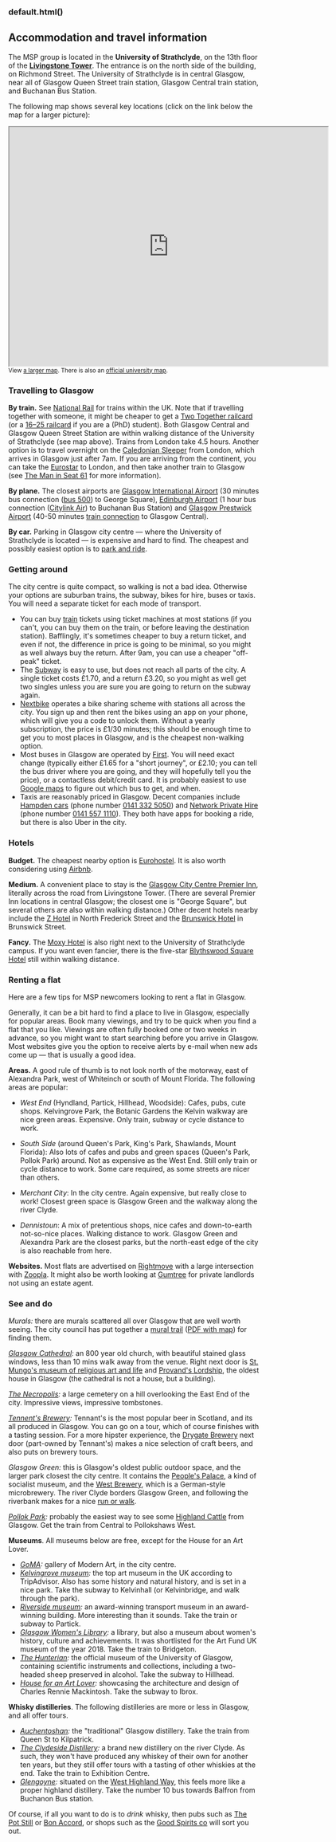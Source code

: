 ### default.html()


Accommodation and travel information
------------------------------------

The MSP group is located in the **University of Strathclyde**, on the 13th floor of the [**Livingstone Tower**](https://goo.gl/maps/D1AMG5wtLsYL783g7). The entrance is on the north side of the building, on Richmond Street. The University of Strathclyde is in central Glasgow, near all of Glasgow Queen Street train station, Glasgow Central train station, and Buchanan Bus Station.

The following map shows several key locations (click on the link below the map for a larger picture):

<p>
<iframe src="https://www.google.com/maps/d/embed?mid=1GNIXUkBb5XYJAkH2a8DkHtYsCuTsKtwA" width="640" height="480"></iframe>
<br/><small>View <a href="https://www.google.com/maps/d/viewer?mid=1GNIXUkBb5XYJAkH2a8DkHtYsCuTsKtwA">a larger map</a>.
There is also an <a href="http://www.strath.ac.uk/maps/livingstonetower/">official university map</a>.</small>
</p>


### Travelling to Glasgow

**By train.** See [National Rail](http://www.nationalrail.co.uk/) for trains within the UK. Note that if travelling together with someone, it might be cheaper to get a [Two Together railcard](https://www.twotogether-railcard.co.uk/) (or a [16–25 railcard](https://www.16-25railcard.co.uk/) if you are a (PhD) student). Both Glasgow Central and Glasgow Queen Street Station are within walking distance of the University of Strathclyde (see map above). Trains from London take 4.5 hours. Another option is to travel overnight on the [Caledonian Sleeper](https://www.sleeper.scot/) from London, which arrives in Glasgow just after 7am. If you are arriving from the continent, you can take the [Eurostar](http://www.eurostar.com/) to London, and then take another train to Glasgow (see [The Man in Seat 61](http://www.seat61.com/) for more information).

**By plane.** The closest airports are [Glasgow International Airport](http://www.glasgowairport.com/) (30 minutes bus connection ([bus 500](https://www.firstgroup.com/greater-glasgow/routes-and-maps/glasgow-airport-express)) to George Square), [Edinburgh Airport](http://www.edinburghairport.com/) (1 hour bus connection ([Citylink Air](http://www.citylink.co.uk/citylinkair.php)) to Buchanan Bus Station) and [Glasgow Prestwick Airport](http://www.glasgowprestwick.com/) (40-50 minutes [train connection](http://ojp.nationalrail.co.uk/service/timesandfares/PRA/Glasgow/today/1200/dep) to Glasgow Central).

**By car.** Parking in Glasgow city centre — where the University of Strathclyde is located — is expensive and hard to find. The cheapest and possibly easiest option is to [park and ride](http://www.spt.co.uk/park-ride/).

### Getting around

 The city centre is quite compact, so walking is not a bad idea. Otherwise your options are suburban trains, the subway, bikes for hire, buses or taxis. You will need a separate ticket for each mode of transport.

*   You can buy [train](https://www.scotrail.co.uk/) tickets using ticket machines at most stations (if you can't, you can buy them on the train, or before leaving the destination station). Bafflingly, it's sometimes cheaper to buy a return ticket, and even if not, the difference in price is going to be minimal, so you might as well always buy the return. After 9am, you can use a cheaper "off-peak" ticket.
*   The [Subway](http://www.spt.co.uk/subway/) is easy to use, but does not reach all parts of the city. A single ticket costs £1.70, and a return £3.20, so you might as well get two singles unless you are sure you are going to return on the subway again.
*   [Nextbike](https://www.nextbike.co.uk/en/glasgow/) operates a bike sharing scheme with stations all across the city. You sign up and then rent the bikes using an app on your phone, which will give you a code to unlock them. Without a yearly subscription, the price is £1/30 minutes; this should be enough time to get you to most places in Glasgow, and is the cheapest non-walking option.
*   Most buses in Glasgow are operated by [First](https://www.firstgroup.com/greater-glasgow). You will need exact change (typically either £1.65 for a "short journey", or £2.10; you can tell the bus driver where you are going, and they will hopefully tell you the price), or a contactless debit/credit card. It is probably easiest to use [Google maps](https://goo.gl/maps/uXvhQXNGAbY8Btka8) to figure out which bus to get, and when.
*   Taxis are reasonably priced in Glasgow. Decent companies include [Hampden cars](http://www.hampdencars.co.uk/) (phone number [0141 332 5050](tel:01413325050)) and [Network Private Hire](http://www.networkprivatehire.com/) (phone number [0141 557 1110](tel:01415571110)). They both have apps for booking a ride, but there is also Uber in the city.


### Hotels

**Budget.** The cheapest nearby option is [Eurohostel](https://www.eurohostels.co.uk/glasgow). It is also worth considering using [Airbnb](https://www.airbnb.co.uk/s/Glasgow).

**Medium.** A convenient place to stay is the [Glasgow City Centre Premier Inn](https://www.premierinn.com/gb/en/hotels/scotland/strathclyde/glasgow/glasgow-city-centre-george-square.html), literally across the road from Livingstone Tower. (There are several Premier Inn locations in central Glasgow; the closest one is "George Square", but several others are also within walking distance.) Other decent hotels nearby include the [Z Hotel](https://www.thezhotels.com/glasgow) in North Frederick Street and the [Brunswick Hotel](https://www.brunswickhotel.co.uk/) in Brunswick Street.

**Fancy.** The [Moxy Hotel](https://www.marriott.co.uk/hotels/travel/glaox-moxy-glasgow-merchant-city/) is also right next to the University of Strathclyde campus. If you want even fancier, there is the five-star [Blythswood Square Hotel](https://www.phcompany.com/principal/glasgow-blythswood-square/) still within walking distance. 


### Renting a flat

Here are a few tips for MSP newcomers looking to rent a flat in Glasgow.

Generally, it can be a bit hard to find a place to live in Glasgow, especially for popular areas. Book many viewings, and try to be quick when you find a flat that you like.
Viewings are often fully booked one or two weeks in advance, so you might want to start searching before you arrive in Glasgow.
Most websites give you the option to receive alerts by e-mail when new ads come up — that is usually a good idea.

**Areas.** A good rule of thumb is to not look north of the motorway, east of Alexandra Park, west of Whiteinch or south of Mount Florida. The following areas are popular:

* _West End_ (Hyndland, Partick, Hillhead, Woodside): Cafes, pubs, cute shops. Kelvingrove Park, the Botanic Gardens the Kelvin walkway are nice green areas. Expensive. Only train, subway or cycle distance to work.

* _South Side_ (around Queen's Park, King's Park, Shawlands, Mount Florida): Also lots of cafes and pubs and green spaces (Queen's Park, Pollok Park) around. Not as expensive as the West End. Still only train or cycle distance to work. Some care required, as some streets are nicer than others.

* _Merchant City_: In the city centre. Again expensive, but really close to work! Closest green space is Glasgow Green and the walkway along the river Clyde.

* _Dennistoun_: A mix of pretentious shops, nice cafes and down-to-earth not-so-nice places. Walking distance to work. Glasgow Green and Alexandra Park are the closest parks, but the north-east edge of the city is also reachable from here.

**Websites.** Most flats are advertised on [Rightmove](https://www.rightmove.co.uk/property-to-rent/Glasgow.html) with a large intersection with [Zoopla](https://www.zoopla.co.uk/).
It might also be worth looking at [Gumtree](https://www.gumtree.com/property-to-rent) for private landlords not using an estate agent.


### See and do

_Murals:_ there are murals scattered all over Glasgow that are well worth seeing. The city council has put together a [mural trail](https://peoplemakeglasgow.com/things-to-do/city-centre-mural-trail) ([PDF with map](https://www.glasgow.gov.uk/CHttpHandler.ashx?id=19649&p=0)) for finding them.

_[Glasgow Cathedral](http://www.glasgowcathedral.org.uk/):_ an 800 year old church, with beautiful stained glass windows, less than 10 mins walk away from the venue. Right next door is [St. Mungo's museum of religious art and life](https://www.glasgowlife.org.uk/museums/venues/st-mungo-museum-of-religious-life-and-art) and [Provand's Lordship](https://www.glasgowlife.org.uk/museums/venues/provands-lordship), the oldest house in Glasgow (the cathedral is not a house, but a building).

_[The Necropolis](https://www.glasgownecropolis.org/):_ a large cemetery on a hill overlooking the East End of the city. Impressive views, impressive tombstones.

_[Tennent's Brewery](http://www.tennentstours.com/):_ Tennant's is the most popular beer in Scotland, and its all produced in Glasgow. You can go on a tour, which of course finishes with a tasting session. For a more hipster experience, the [Drygate Brewery](https://www.drygate.com/) next door (part-owned by Tennant's) makes a nice selection of craft beers, and also puts on brewery tours.

_Glasgow Green:_ this is Glasgow's oldest public outdoor space, and the larger park closest the city centre. It contains the [People's Palace](https://www.glasgowlife.org.uk/museums/venues/peoples-palace), a kind of socialist museum, and the [West Brewery](https://www.westbeer.com/templeton/brewery-tour/), which is a German-style microbrewery. The river Clyde borders Glasgow Green, and following the riverbank makes for a nice [run or walk](https://www.walkhighlands.co.uk/glasgow/clyde-walkway.shtml).

_[Pollok Park](https://www.glasgow.gov.uk/?articleid=16592):_ probably the easiest way to see some [Highland Cattle](https://www.google.com/search?tbm=isch&as_q=highland+cattle) from Glasgow. Get the train from Central to Pollokshaws West.

**Museums**. All museums below are free, except for the House for an Art Lover.

*   _[GoMA](https://www.glasgowlife.org.uk/museums/venues/gallery-of-modern-art-goma):_ gallery of Modern Art, in the city centre.
*   _[Kelvingrove museum](https://www.glasgowlife.org.uk/museums/venues/kelvingrove-art-gallery-and-museum):_ the top art museum in the UK according to TripAdvisor. Also has some history and natural history, and is set in a nice park. Take the subway to Kelvinhall (or Kelvinbridge, and walk through the park).
*   _[Riverside museum](https://www.glasgowlife.org.uk/museums/venues/riverside-museum):_ an award-winning transport museum in an award-winning building. More interesting than it sounds. Take the train or subway to Partick.
*   _[Glasgow Women's Library](https://womenslibrary.org.uk/):_ a library, but also a museum about women's history, culture and achievements. It was shortlisted for the Art Fund UK museum of the year 2018\. Take the train to Bridgeton.
*   _[The Hunterian](http://www.gla.ac.uk/hunterian/):_ the official museum of the University of Glasgow, containing scientific instruments and collections, including a two-headed sheep preserved in alcohol. Take the subway to Hillhead.
*   _[House for an Art Lover](http://www.houseforanartlover.co.uk/):_ showcasing the architecture and design of Charles Rennie Mackintosh. Take the subway to Ibrox.

**Whisky distilleries**. The following distilleries are more or less in Glasgow, and all offer tours.

*   _[Auchentoshan](https://www.auchentoshan.com/):_ the "traditional" Glasgow distillery. Take the train from Queen St to Kilpatrick.
*   _[The Clydeside Distillery](http://www.theclydeside.com/):_ a brand new distillery on the river Clyde. As such, they won't have produced any whiskey of their own for another ten years, but they still offer tours with a tasting of other whiskies at the end. Take the train to Exhibition Centre.
*   _[Glengoyne](https://www.glengoyne.com/):_ situated on the [West Highland Way](https://www.walkhighlands.co.uk/west-highland-way.shtml), this feels more like a proper highland distillery. Take the number 10 bus towards Balfron from Buchanon Bus station.

Of course, if all you want to do is to _drink_ whisky, then pubs such as [The Pot Still](http://thepotstill.co.uk/) or [Bon Accord](https://www.bonaccordpub.com/), or shops such as the [Good Spirits co](http://www.thegoodspiritsco.com/) will sort you out.
